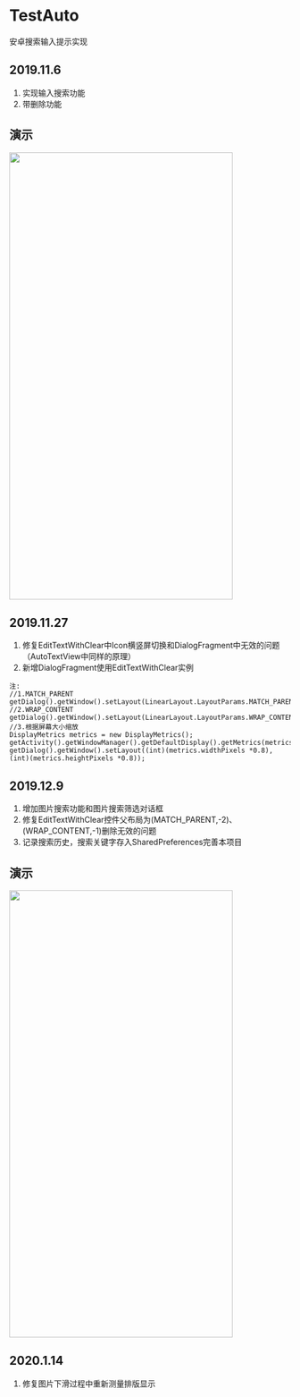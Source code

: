 # TestAuto 
安卓搜索输入提示实现

## 2019.11.6
1. 实现输入搜索功能
2. 带删除功能

## 演示
<img src="https://github.com/Hynsn/TestAuto/blob/master/device-2019-11-06-114907.gif?raw=true" width="400" height="800">

## 2019.11.27 
1. 修复EditTextWithClear中Icon横竖屏切换和DialogFragment中无效的问题（AutoTextView中同样的原理）
2. 新增DialogFragment使用EditTextWithClear实例
```
注: 
//1.MATCH_PARENT  
getDialog().getWindow().setLayout(LinearLayout.LayoutParams.MATCH_PARENT,-1);
//2.WRAP_CONTENT  
getDialog().getWindow().setLayout(LinearLayout.LayoutParams.WRAP_CONTENT,-2);
//3.根据屏幕大小缩放  
DisplayMetrics metrics = new DisplayMetrics();
getActivity().getWindowManager().getDefaultDisplay().getMetrics(metrics);
getDialog().getWindow().setLayout((int)(metrics.widthPixels *0.8),(int)(metrics.heightPixels *0.8));
```
## 2019.12.9 
1. 增加图片搜索功能和图片搜索筛选对话框
2. 修复EditTextWithClear控件父布局为(MATCH_PARENT,-2)、(WRAP_CONTENT,-1)删除无效的问题
3. 记录搜索历史，搜索关键字存入SharedPreferences完善本项目
## 演示
<img src="https://github.com/Hynsn/TestAuto/blob/master/device-2019-12-11-161934.gif?raw=true" width="400" height="800">

## 2020.1.14 
1. 修复图片下滑过程中重新测量排版显示